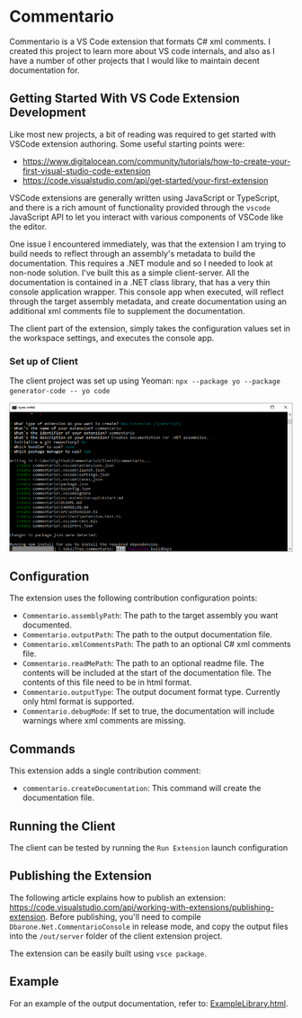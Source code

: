# Commentario
Commentario is a VS Code extension that formats C# xml comments. I created this project to learn more about VS code internals, and also as I have a number of other projects that I would like to maintain decent documentation for.

## Getting Started With VS Code Extension Development
Like most new projects, a bit of reading was required to get started with VSCode extension authoring. Some useful starting points were:
- https://www.digitalocean.com/community/tutorials/how-to-create-your-first-visual-studio-code-extension
- https://code.visualstudio.com/api/get-started/your-first-extension

VSCode extensions are generally written using JavaScript or TypeScript, and there is a rich amount of functionality provided through the `vscode` JavaScript API to let you interact with various components of VSCode like the editor.

One issue I encountered immediately, was that the extension I am trying to build needs to reflect through an assembly's metadata to build the documentation. This requires a .NET module and so I needed to look at non-node solution. I've built this as a simple client-server. All the documentation is contained in a .NET class library, that has a very thin console application wrapper. This console app when executed, will reflect through the target assembly metadata, and create documentation using an additional xml comments file to supplement the documentation.

The client part of the extension, simply takes the configuration values set in the workspace settings, and executes the console app.

### Set up of Client
The client project was set up using Yeoman: `npx --package yo --package generator-code -- yo code`

![setup](https://raw.githubusercontent.com/davidbarone/Commentario/main/Images/setup.bmp)

## Configuration
The extension uses the following contribution configuration points:
- `Commentario.assemblyPath`: The path to the target assembly you want documented.
- `Commentario.outputPath`: The path to the output documentation file.
- `Commentario.xmlCommentsPath`: The path to an optional C# xml comments file.
- `Commentario.readMePath`: The path to an optional readme file. The contents will be included at the start of the documentation file. The contents of this file need to be in html format.
- `Commentario.outputType`: The output document format type. Currently only html format is supported.
- `Commentario.debugMode`: If set to true, the documentation will include warnings where xml comments are missing.

## Commands
This extension adds a single contribution comment:
- `commentario.createDocumentation`: This command will create the documentation file.

## Running the Client
The client can be tested by running the `Run Extension` launch configuration 

## Publishing the Extension
The following article explains how to publish an extension: https://code.visualstudio.com/api/working-with-extensions/publishing-extension.
Before publishing, you'll need to compile `Dbarone.Net.CommentarioConsole` in release mode, and copy the output files into the `/out/server` folder of the client extension project.

The extension can be easily built using `vsce package`.


## Example
For an example of the output documentation, refer to: [ExampleLibrary.html](https://html-preview.github.io/?url=https://github.com/davidbarone/Commentario/blob/main/ExampleLibrary.html).
